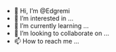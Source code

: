 - 👋 Hi, I’m @Edgremi
- 👀 I’m interested in ...
- 🌱 I’m currently learning ...
- 💞️ I’m looking to collaborate on ...
- 📫 How to reach me ...

<!---
Edgremi/Edgremi is a ✨ special ✨ repository because its `README.md` (this file) appears on your GitHub profile.
You can click the Preview link to take a look at your changes.
--->
